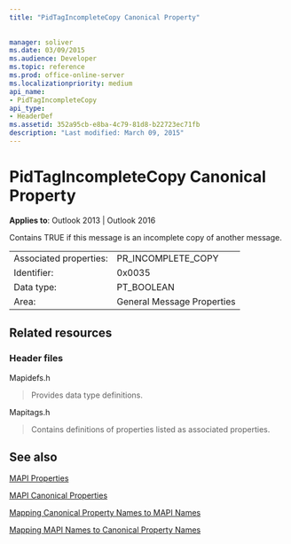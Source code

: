 ```yaml
---
title: "PidTagIncompleteCopy Canonical Property"
 
 
manager: soliver
ms.date: 03/09/2015
ms.audience: Developer
ms.topic: reference
ms.prod: office-online-server
ms.localizationpriority: medium
api_name:
- PidTagIncompleteCopy
api_type:
- HeaderDef
ms.assetid: 352a95cb-e8ba-4c79-81d8-b22723ec71fb
description: "Last modified: March 09, 2015"
---
```


# PidTagIncompleteCopy Canonical Property

  
  
**Applies to**: Outlook 2013 | Outlook 2016 
  
Contains TRUE if this message is an incomplete copy of another message.
  
|||
|:-----|:-----|
|Associated properties:  <br/> |PR_INCOMPLETE_COPY  <br/> |
|Identifier:  <br/> |0x0035  <br/> |
|Data type:  <br/> |PT_BOOLEAN  <br/> |
|Area:  <br/> |General Message Properties  <br/> |
   
## Related resources

### Header files

Mapidefs.h
  
> Provides data type definitions.
    
Mapitags.h
  
> Contains definitions of properties listed as associated properties.
    
## See also



[MAPI Properties](mapi-properties.md)
  
[MAPI Canonical Properties](mapi-canonical-properties.md)
  
[Mapping Canonical Property Names to MAPI Names](mapping-canonical-property-names-to-mapi-names.md)
  
[Mapping MAPI Names to Canonical Property Names](mapping-mapi-names-to-canonical-property-names.md)

